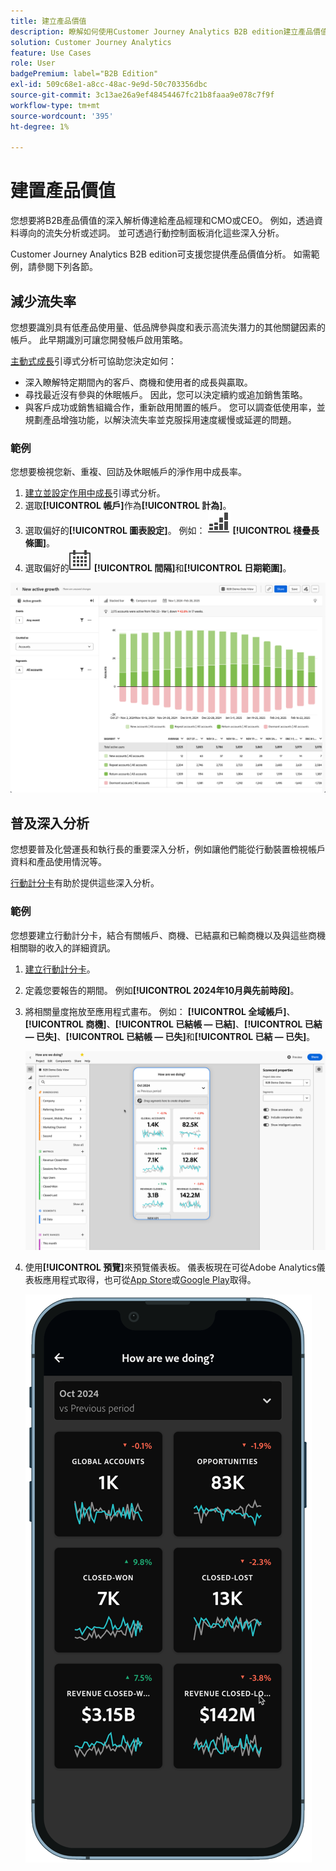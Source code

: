 ```yaml
---
title: 建立產品價值
description: 瞭解如何使用Customer Journey Analytics B2B edition建立產品價值。
solution: Customer Journey Analytics
feature: Use Cases
role: User
badgePremium: label="B2B Edition"
exl-id: 509c68e1-a8cc-48ac-9e9d-50c703356dbc
source-git-commit: 3c13ae26a9ef48454467fc21b8faaa9e078c7f9f
workflow-type: tm+mt
source-wordcount: '395'
ht-degree: 1%

---
```


# 建置產品價值

您想要將B2B產品價值的深入解析傳達給產品經理和CMO或CEO。 例如，透過資料導向的流失分析或述詞。 並可透過行動控制面板消化這些深入分析。

Customer Journey Analytics B2B edition可支援您提供產品價值分析。 如需範例，請參閱下列各節。


## 減少流失率

您想要識別具有低產品使用量、低品牌參與度和表示高流失潛力的其他關鍵因素的帳戶。 此早期識別可讓您開發帳戶啟用策略。

[主動式成長](/help/guided-analysis/types/active-growth.md)引導式分析可協助您決定如何：

* 深入瞭解特定期間內的客戶、商機和使用者的成長與贏取。
* 尋找最近沒有參與的休眠帳戶。 因此，您可以決定續約或追加銷售策略。
* 與客戶成功或銷售組織合作，重新啟用閒置的帳戶。 您可以調查低使用率，並規劃產品增強功能，以解決流失率並克服採用速度緩慢或延遲的問題。

### 範例

您想要檢視您新、重複、回訪及休眠帳戶的淨作用中成長率。

1. [建立並設定作用中成長](/help/guided-analysis/types/active-growth.md)引導式分析。
1. 選取&#x200B;**[!UICONTROL 帳戶]**&#x200B;作為&#x200B;**[!UICONTROL 計為]**。
1. 選取偏好的&#x200B;**[!UICONTROL 圖表設定]**。 例如： ![GraphBarVerticalStacked](/help/assets/icons/GraphBarVerticalStacked.svg) **[!UICONTROL 棧疊長條圖]**。
1. 選取偏好的![行事曆](/help/assets/icons/Calendar.svg) **[!UICONTROL 間隔]**&#x200B;和&#x200B;**[!UICONTROL 日期範圍]**。

![B2B使用案例 — 建立產品價值 — 減少流失率 — 主動式成長](assets/b2b-uc-build-product-value-active-growth.png)


## 普及深入分析

您想要普及化營運長和執行長的重要深入分析，例如讓他們能從行動裝置檢視帳戶資料和產品使用情況等。

[行動計分卡](/help/mobile-app/home.md)有助於提供這些深入分析。

### 範例

您想要建立行動計分卡，結合有關帳戶、商機、已結贏和已輸商機以及與這些商機相關聯的收入的詳細資訊。

1. [建立行動計分卡](/help/mobile-app/create-scorecard.md)。
1. 定義您要報告的期間。 例如&#x200B;**[!UICONTROL 2024年10月與先前時段]**。
1. 將相關量度拖放至應用程式畫布。 例如： **[!UICONTROL 全域帳戶]**、**[!UICONTROL 商機]**、**[!UICONTROL 已結帳 — 已結]**、**[!UICONTROL 已結 — 已失]**、**[!UICONTROL 已結帳 — 已失]**&#x200B;和&#x200B;**[!UICONTROL 已結 — 已失]**。

   ![B2B使用案例 — 建立產品價值 — 將深入分析大眾化 — 行動計分卡](assets/b2b-uc-build-product-value-mobile-scorecard.png)

1. 使用&#x200B;**[!UICONTROL 預覽]**&#x200B;來預覽儀表板。 儀表板現在可從Adobe Analytics儀表板應用程式取得，也可從[App Store](https://apps.apple.com/us/app/adobe-analytics-dashboards/id1509062264)或[Google Play](https://play.google.com/store/apps/details?id=com.adobe.analyticsdashboards)取得。

   ![B2B使用案例 — 建立產品值 — 將深入分析大眾化 — 行動計分卡預覽](assets/b2b-uc-build-product-value-mobile-scorecard-preview.png)
